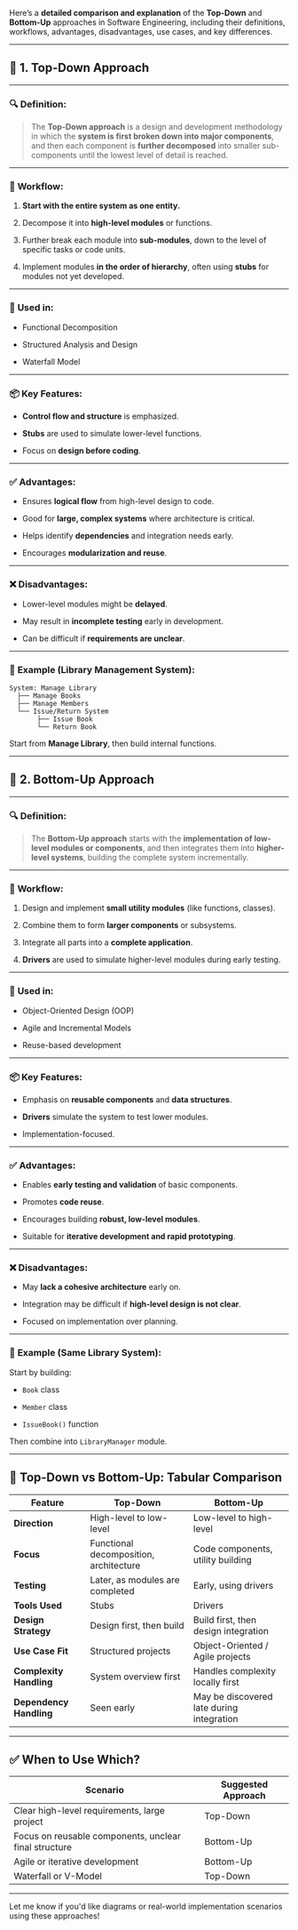 Here’s a **detailed comparison and explanation** of the **Top-Down** and **Bottom-Up** approaches in Software Engineering, including their definitions, workflows, advantages, disadvantages, use cases, and key differences.

---

## 🔷 **1. Top-Down Approach**

---

### 🔍 **Definition**:

> The **Top-Down approach** is a design and development methodology in which the **system is first broken down into major components**, and then each component is **further decomposed** into smaller sub-components until the lowest level of detail is reached.

---

### 🧭 **Workflow**:

1. **Start with the entire system as one entity.**
    
2. Decompose it into **high-level modules** or functions.
    
3. Further break each module into **sub-modules**, down to the level of specific tasks or code units.
    
4. Implement modules **in the order of hierarchy**, often using **stubs** for modules not yet developed.
    

---

### 📌 **Used in**:

- Functional Decomposition
    
- Structured Analysis and Design
    
- Waterfall Model
    

---

### 📦 **Key Features**:

- **Control flow and structure** is emphasized.
    
- **Stubs** are used to simulate lower-level functions.
    
- Focus on **design before coding**.
    

---

### ✅ **Advantages**:

- Ensures **logical flow** from high-level design to code.
    
- Good for **large, complex systems** where architecture is critical.
    
- Helps identify **dependencies** and integration needs early.
    
- Encourages **modularization and reuse**.
    

---

### ❌ **Disadvantages**:

- Lower-level modules might be **delayed**.
    
- May result in **incomplete testing** early in development.
    
- Can be difficult if **requirements are unclear**.
    

---

### 🧩 **Example** (Library Management System):

```
System: Manage Library
  ├── Manage Books
  ├── Manage Members
  └── Issue/Return System
       ├── Issue Book
       └── Return Book
```

Start from **Manage Library**, then build internal functions.

---

## 🔷 **2. Bottom-Up Approach**

---

### 🔍 **Definition**:

> The **Bottom-Up approach** starts with the **implementation of low-level modules or components**, and then integrates them into **higher-level systems**, building the complete system incrementally.

---

### 🧭 **Workflow**:

1. Design and implement **small utility modules** (like functions, classes).
    
2. Combine them to form **larger components** or subsystems.
    
3. Integrate all parts into a **complete application**.
    
4. **Drivers** are used to simulate higher-level modules during early testing.
    

---

### 📌 **Used in**:

- Object-Oriented Design (OOP)
    
- Agile and Incremental Models
    
- Reuse-based development
    

---

### 📦 **Key Features**:

- Emphasis on **reusable components** and **data structures**.
    
- **Drivers** simulate the system to test lower modules.
    
- Implementation-focused.
    

---

### ✅ **Advantages**:

- Enables **early testing and validation** of basic components.
    
- Promotes **code reuse**.
    
- Encourages building **robust, low-level modules**.
    
- Suitable for **iterative development and rapid prototyping**.
    

---

### ❌ **Disadvantages**:

- May **lack a cohesive architecture** early on.
    
- Integration may be difficult if **high-level design is not clear**.
    
- Focused on implementation over planning.
    

---

### 🧩 **Example** (Same Library System):

Start by building:

- `Book` class
    
- `Member` class
    
- `IssueBook()` function
    

Then combine into `LibraryManager` module.

---

## 🔁 **Top-Down vs Bottom-Up: Tabular Comparison**

|Feature|**Top-Down**|**Bottom-Up**|
|---|---|---|
|**Direction**|High-level to low-level|Low-level to high-level|
|**Focus**|Functional decomposition, architecture|Code components, utility building|
|**Testing**|Later, as modules are completed|Early, using drivers|
|**Tools Used**|Stubs|Drivers|
|**Design Strategy**|Design first, then build|Build first, then design integration|
|**Use Case Fit**|Structured projects|Object-Oriented / Agile projects|
|**Complexity Handling**|System overview first|Handles complexity locally first|
|**Dependency Handling**|Seen early|May be discovered late during integration|

---

## ✅ **When to Use Which?**

|Scenario|Suggested Approach|
|---|---|
|Clear high-level requirements, large project|Top-Down|
|Focus on reusable components, unclear final structure|Bottom-Up|
|Agile or iterative development|Bottom-Up|
|Waterfall or V-Model|Top-Down|

---

Let me know if you'd like diagrams or real-world implementation scenarios using these approaches!